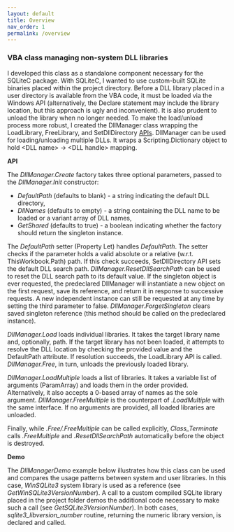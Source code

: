 ```yaml
---
layout: default
title: Overview
nav_order: 1
permalink: /overview
---
```


### VBA class managing non-system DLL libraries

I developed this class as a standalone component necessary for the SQLiteC package. With SQLiteC, I wanted to use custom-built SQLite binaries placed within the project directory. Before a DLL library placed in a user directory is available from the VBA code, it must be loaded via the Windows API (alternatively, the Declare statement may include the library location, but this approach is ugly and inconvenient). It is also prudent to unload the library when no longer needed. To make the load/unload process more robust, I created the DllManager class wrapping the LoadLibrary, FreeLibrary, and SetDllDirectory [APIs][DLL API]. DllManager can be used for loading/unloading multiple DLLs. It wraps a Scripting.Dictionary object to hold \<DLL name\>&nbsp;&rarr;&nbsp;\<DLL handle\> mapping.

**API**

The *DllManager.Create* factory takes three optional parameters, passed to the *DllManager.Init* constructor:

*	*DefaultPath* (defaults to blank) - a string indicating the default DLL directory,
*	*DllNames* (defaults to empty) - a string containing the DLL name to be loaded or a variant array of DLL names,
*	*GetShared* (defaults to true) - a boolean indicating whether the factory should return the singleton instance.

The *DefaultPath* setter (Property Let) handles *DefaultPath*. The setter checks if the parameter holds a valid absolute or a relative (w.r.t. ThisWorkbook.Path) path. If this check succeeds, SetDllDirectory API sets the default DLL search path. *DllManager.ResetDllSearchPath* can be used to reset the DLL search path to its default value. If the singleton object is ever requested, the predeclared DllManager will instantiate a new object on the first request, save its reference, and return it in response to successive requests. A new independent instance can still be requested at any time by setting the third parameter to false. *DllManager.ForgetSingleton* clears saved singleton reference (this method should be called on the predeclared instance).

*DllManager.Load* loads individual libraries. It takes the target library name and, optionally, path. If the target library has not been loaded, it attempts to resolve the DLL location by checking the provided value and the DefaultPath attribute. If resolution succeeds, the LoadLibrary API is called. *DllManager.Free*, in turn, unloads the previously loaded library.

*DllManager.LoadMultiple* loads a list of libraries. It takes a variable list of arguments (ParamArray) and loads them in the order provided. Alternatively, it also accepts a 0-based array of names as the sole argument. *DllManager.FreeMultiple* is the counterpart of *.LoadMultiple* with the same interface. If no arguments are provided, all loaded libraries are unloaded.

Finally, while *.Free/.FreeMultiple* can be called explicitly, *Class_Terminate* calls  *.FreeMultiple* and *.ResetDllSearchPath* automatically before the object is destroyed.

**Demo**

The *DllManagerDemo* example below illustrates how this class can be used and compares the usage patterns between system and user libraries. In this case, *WinSQLite3* system library is used as a reference (see *GetWinSQLite3VersionNumber*). A call to a custom compiled SQLite library placed in the project folder demos the additional code necessary to make such a call (see *GetSQLite3VersionNumber*). In both cases, *sqlite3_libversion_number* routine, returning the numeric library version, is declared and called.


<!-- References -->

[DLL API]: https://docs.microsoft.com/en-us/windows/win32/dlls/dynamic-link-library-functions
[SQLite VBA]: https://pchemguy.github.io/SQLite-ICU-MinGW/stdcall
